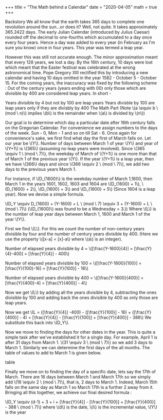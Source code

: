 +++ 
title = "The Math behind a Calendar" 
date = "2020-04-05" 
math = true
+++

Backstory
We all know that the earth takes 365 days to complete one revolution around the sun...or does it? Well, not quite. It takes approximately 365.2422 days. The early Julian Calendar (introduced by Julius Caesar) rounded off the decimal to one-fourths which accumulated to a day once every four years. Hence a day was added to every year (in February as I'm sure you know) once in four years. This year was termed a leap year.

However this was still not accurate enough. The minor approximation meant that every 128 years, we lost a day. By the 16th century, 10 days were lost which meant that the Easter festival was celebrated at the wrong astronomical time. Pope Gregory XIII rectified this by introducing a new calendar and having 10 days omitted in the year 1582 - October 5 - October 15. For the coming years, the inaccuracy was fixed by the following scheme : Out of the century years (years ending with 00) only those which are divisible by 400 are considered leap years. In short -

Years divisible by 4 but not by 100 are leap years
Years divisble by 100 are leap years only if they are divisbly by 400
The Math Part
(Note \\(a \equiv b \ (mod \ n)\\) implies \\(b\\) is the remainder when \\(a\\) is divided by \\(n\\))

Our goal is to determine which day a particular date after 16th century falls on the Gregorian Calendar. For convenience we assign numbers to the days of the week. Sun - 0, Mon - 1 and so on till Sat - 6.
Once again for convenience's sake, we first find what day the first of March falls on. Let our year be \\(Y\\). Number of days between March 1 of year \\(Y\\) and year of \\(Y+1\\) is \\(365\\) (assuming no leap years were involved). Since \\(365 \equiv 1 \ (mod \ 7)\\), the weekday of March of \\(Y+1\\) is one more than that of March 1 of the previous year \\(Y\\). If the year \\(Y+1\\) is a leap year, then we have \\(366\\) days and since \\(366 \equiv 2 \ (mod \ 7)\\), we add two days to the previous years March 1.

For instance, if \\(D_{1600}\\) is the weekday number of March 1,1600, then March 1 in the years 1601, 1602, 1603 and 1604 are \\(D_{1600} + 1\\), \\(D_{1600} + 2\\), \\(D_{1600} + 3\\) and \\(D_{1600} + 5\\) (Since 1604 is a leap year). Now we devise a simple formula.

\\(D_Y \equiv D_{1600} + (Y-1600) + L \ (mod \ 7) \equiv 3 + (Y-1600) + L \ (mod \ 7)\\) (\\(D_{1600}\\) was found to be a Wednesday = 3.))
Where \\(L\\) is the number of leap year days between March 1, 1600 and March 1 of the year \\(Y\\).

First we find \\(L\\). For this we count the number of non-century years divisible by four and the number of century years divisible by 400. (Here we use the property \\([x-a] = [x]-a\\) where \\(a\\) is an integer).

Number of elapsed years divisible by 4 = \\([\frac{Y-1600}{4}] = [\frac{Y}{4}-400] = [\frac{Y}{4}] - 400\\)

Number of elapsed years divisible by 100 = \\([\frac{Y-1600}{100}] = [\frac{Y}{100}-16] = [\frac{Y}{100}] - 16\\)

Number of elapsed years divisible by 400 = \\([\frac{Y-1600}{400}] = [\frac{Y}{400}-4] = [\frac{Y}{400}] - 4\\)

Now we get \\(L\\) by adding all the years divisible by 4, subtracting the ones divisible by 100 and adding back the ones divisible by 400 as only those are leap years.

Now we get \\(L = ([\frac{Y}{4}] -400) - ([\frac{Y}{100}] - 16) + ([\frac{Y}{400}] - 4) = [\frac{Y}{4}] - [\frac{Y}{100}] + [\frac{Y}{400}] - 388\\)
We substitute this back into \\(D_Y\\).

Now we move to finding the days for other dates in the year. This is quite a simple task after we've established it for a single day. For example, April 1 is after 31 days from March 1. \\(31 \equiv 3 \ (mod \ 7)\\) so we add 3 days to March 1. Similarly we can determine the first days of the all months. The table of values to add to March 1 is given below.

table

Finally we move on to finding the day of a specific date, lets say the 17th of March. There are 16 days between March 1 and March 17th so we simply add \\(16 \equiv 2 \ (mod \ 7)\\), that is, 2 days to March 1. Indeed, March 15th falls on the same day as March 1 so March 17th is a further 2 away from it. Bringing all this together, we achieve our final desired formula :

\\(D_Y \equiv (d-1) + 3 + i + [\frac{Y}{4}] - [\frac{Y}{100}] + [\frac{Y}{400}] - 388 \ (mod \ 7)\\)
where \\(d\\) is the date, \\(i\\) is the incremental value, \\(Y\\) is the year